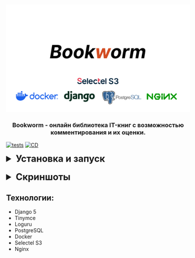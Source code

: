 <div align="center">

<p style="text-align:center;"><img style="text-align:center;" src="assets/logo_card.jpg" alt="logo"/></p>

### Bookworm - онлайн библиотека IT-книг с возможностью комментирования и их оценки.
</div>

[![tests](https://github.com/licaro-1/Bookworm/actions/workflows/tests.yml/badge.svg?event=push)](https://github.com/licaro-1/Bookworm/actions/workflows/tests.yml)
[![CD](https://github.com/licaro-1/Bookworm/actions/workflows/cd.yml/badge.svg?branch=main)](https://github.com/licaro-1/Bookworm/actions/workflows/cd.yml)


<details>
<summary style="font-size:25px; font-weight: bold;">Установка и запуск</summary>


1. Клонировать репозиторий
    ```bash
    git clone https://github.com/licaro-1/Bookworm.git
    ```

2. Перейти в склонированный репозиторий:
    ```bash
    cd ./Bookworm/
    ```

3. Создать виртуальное окружение и активировать его (Команды зависят от ОС)
    ```bash
    python -m venv venv
    ```
   ```bash
    . .\venv\Scripts\activate
    ```

4. Создать .env файл в директории infra и заполнить необходимые переменные из .env-example
    ```bash
    cd infra/
    ```
    ```bash
    touch .env
    ```

5. Установить зависимости
    ```bash
    pip install -r .\bookworm\requirements.txt
    ```


6. Создать файл nginx.prod.conf в директории infra/nginx 
и заполнить необходимой информацией по примеру nginx.prod.example.conf


7. Поднять docker контейнеры
   ```bash
      docker compose -f docker-compose.prod.yaml up --build
   ```

8. Запустить миграции и подгрузить статику
   ```python
   docker exec -it infra-web-1 python manage.py migrate
   docker exec -it infra-web-1 python manage.py collectstatic
   ```
9. Запустить тесты
   ```python
   docker exec -it infra-web-1 python manage.py tests
   ```
</details>

<details>
<summary style="font-size:25px; font-weight: bold; margin-top:20px;">Скриншоты</summary>

####

<details>
<summary style="font-size:16px; font-weight: bold; margin-top:20px;">Главная страница</summary>

####
<p style="font-size:14px;">Главная страница проекта с пагинацией и возможностью поиска книги по названию/описанию/автору</p>


<a href="assets/page_assets/main/main.jpg" target="_blank">
    <img src="assets/page_assets/main/main.jpg" width="900px"/>
</a>


<a href="assets/page_assets/main/search.jpg" target="_blank">
    <img src="assets/page_assets/main/search.jpg" width="900px"/>
</a>


<a href="assets/page_assets/main/pagination.jpg" target="_blank">
    <img src="assets/page_assets/main/pagination.jpg" width="900px"/>
</a>


</details>


<details>
<summary style="font-size:16px; font-weight: bold; margin-top:20px;">Авторизация</summary>

####
<p style="font-size:14px;">Авторизация проекта с возможностью восстановления пароля через почту</p>

<a href="assets/page_assets/auth/auth_login.jpg" target="_blank">
    <img src="assets/page_assets/auth/auth_login.jpg" width="900px"/>
</a>

<a href="assets/page_assets/auth/auth_register.jpg" target="_blank">
    <img src="assets/page_assets/auth/auth_register.jpg" width="900px"/>
</a>

<a href="assets/page_assets/auth/auth_reset.jpg" target="_blank">
    <img src="assets/page_assets/auth/auth_reset.jpg" width="900px"/>
</a>

<a href="assets/page_assets/auth/auth_reset_new.jpg" target="_blank">
    <img src="assets/page_assets/auth/auth_reset_new.jpg" width="900px"/>
</a>

</details>


<details>
<summary style="font-size:16px; font-weight: bold; margin-top:20px;">Книга</summary>

####
<p style="font-size:14px;">Страница книги с наличием пагинации комментариев и возможностью комментирования, редактирования и удаления комментариев</p>

<a href="assets/page_assets/book/book_page.jpg" target="_blank">
    <img src="assets/page_assets/book/book_page.jpg" width="900px"/>
</a>

<a href="assets/page_assets/book/comment.jpg" target="_blank">
    <img src="assets/page_assets/book/comment.jpg" width="900px"/>
</a>

<a href="assets/page_assets/book/comment_menu.jpg" target="_blank">
    <img src="assets/page_assets/book/comment_menu.jpg" width="900px"/>
</a>

<a href="assets/page_assets/book/comment_edit.jpg" target="_blank">
    <img src="assets/page_assets/book/comment_edit.jpg" width="900px"/>
</a>

<a href="assets/page_assets/book/comment_after_edit.jpg" target="_blank">
    <img src="assets/page_assets/book/comment_after_edit.jpg" width="900px"/>
</a>


</details>


<details>
<summary style="font-size:16px; font-weight: bold; margin-top:20px;">Профиль</summary>

####
<p style="font-size:14px;">
Страница профиля пользователя с формой редактирования (есть возможность изменить юзернейм, имя, фамилию и аватар) и списком последних комментариев.
Для администраторов и модераторов доступна форма добавления новой книги
</p>


<a href="assets/page_assets/profile/profile_page_card.jpg" target="_blank">
    <img src="assets/page_assets/profile/profile_page_card.jpg" width="900px"/>
</a>

<a href="assets/page_assets/profile/profile_all_comments.jpg" target="_blank">
    <img src="assets/page_assets/profile/profile_all_comments.jpg" width="900px"/>
</a>

<a href="assets/page_assets/profile/profile_page_form_edit.jpg" target="_blank">
    <img src="assets/page_assets/profile/profile_page_form_edit.jpg" width="900px"/>
</a>

<a href="assets/page_assets/profile/profile_page_add_book_form.jpg" target="_blank">
    <img src="assets/page_assets/profile/profile_page_add_book_form.jpg" width="900px"/>
</a>

Страница всех комментариев юзера:
<a href="assets/page_assets/profile/profile_all_comments.jpg" target="_blank">
    <img src="assets/page_assets/profile/profile_all_comments.jpg" width="900px"/>
</a>

</details>


<details>
<summary style="font-size:16px; font-weight: bold; margin-top:20px;">Форма обратной связи</summary>

####
<p style="font-size:14px;">
Страница формы обратной связи. После заполнения фидбек сохраняется в БД и отправляется на почту, получатель фидбека указан в переменной окружения EMAIL_FEEDBACK_RECIPIENT 
</p>

<a href="assets/page_assets/feedback/feedback.jpg" target="_blank">
    <img src="assets/page_assets/feedback/feedback.jpg" width="900px"/>
</a>

<a href="assets/page_assets/feedback/feedback_created.jpg" target="_blank">
    <img src="assets/page_assets/feedback/feedback_created.jpg" width="900px"/>
</a>

<a href="assets/page_assets/feedback/feedback_notify.jpg" target="_blank">
    <img src="assets/page_assets/feedback/feedback_notify.jpg" width="900px"/>
</a>

</details>


</details>


## Технологии:


* Django 5
* Tinymce
* Loguru
* PostgreSQL
* Docker
* Selectel S3
* Nginx